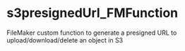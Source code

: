 # s3presignedUrl_FMFunction
FileMaker custom function to generate a presigned URL to upload/download/delete an object in S3

